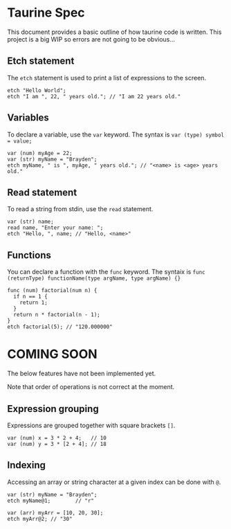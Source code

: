 # Taurine Spec

This document provides a basic outline of how taurine code is written. This project is a big WIP so errors are not going to be obvious...

## Etch statement

The `etch` statement is used to print a list of expressions to the screen.

```
etch "Hello World";
etch "I am ", 22, " years old."; // "I am 22 years old."
```

## Variables

To declare a variable, use the `var` keyword. The syntax is `var (type) symbol = value;`

```
var (num) myAge = 22;
var (str) myName = "Brayden";
etch myName, " is ", myAge, " years old."; // "<name> is <age> years old."
```

## Read statement

To read a string from stdin, use the `read` statement.

```
var (str) name;
read name, "Enter your name: ";
etch "Hello, ", name; // "Hello, <name>"
```

## Functions

You can declare a function with the `func` keyword. The syntaix is `func (returnType) functionName(type argName, type argName) {}`

```
func (num) factorial(num n) {
  if n == 1 {
    return 1;
  }
  return n * factorial(n - 1);
}
etch factorial(5); // "120.000000"
```

# COMING SOON

The below features have not been implemented yet.

Note that order of operations is not correct at the moment.

## Expression grouping

Expressions are grouped together with square brackets `[]`.

```
var (num) x = 3 * 2 + 4;   // 10
var (num) y = 3 * [2 + 4]; // 18
```

## Indexing

Accessing an array or string character at a given index can be done with `@`.

```
var (str) myName = "Brayden";
etch myName@1;        // "r"

var (arr) myArr = [10, 20, 30];
etch myArr@2; // "30"
```
